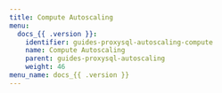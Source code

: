 ```yaml
---
title: Compute Autoscaling
menu:
  docs_{{ .version }}:
    identifier: guides-proxysql-autoscaling-compute
    name: Compute Autoscaling
    parent: guides-proxysql-autoscaling
    weight: 46
menu_name: docs_{{ .version }}
---
```

